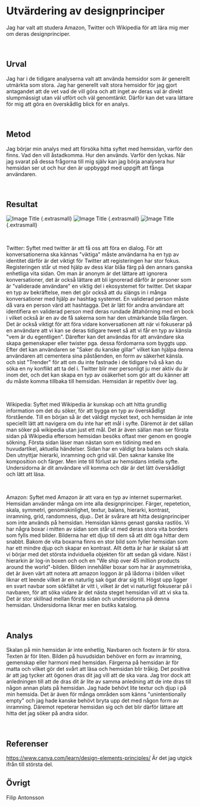 Utvärdering av designprinciper
=======================

Jag har valt att studera Amazon, Twitter och Wikipedia för att lära mig mer om deras
designprinciper.

<br/>

Urval
-----------------------

Jag har i de tidigare analyserna valt att använda hemsidor som är generellt utmärkta som
stora. Jag har generellt valt stora hemsidor för jag gjort antagandet att de vet vad de vill göra
och att inget av deras val är direkt slumpmässigt utan väl utfört och väl genomtänkt. Därför kan det
vara lättare för mig att göra en överskådlig blick för en analys.

<br/>

Metod
-----------------------

Jag börjar min analys med att försöka hitta syftet med hemsidan, varför den finns.
Vad den vill åstadkomma. Hur den används. Varför den lyckas.
När jag svarat på dessa frågorna till mig själv kan jag börja analysera hur hemsidan ser
ut och hur den är uppbyggd med uppgift att fånga användaren.

<br/>

Resultat
-----------------------
![Image Title](%assets_url%/img/amazon.png) {.extrasmall}
![Image Title](%assets_url%/img/wikipedia.png) {.extrasmall}
![Image Title](%assets_url%/img/twitter.png) {.extrasmall}

<br/>

Twitter: Syftet med twitter är att få oss att föra en dialog. För att konversationerna ska kännas "viktiga" måste
användarna ha en typ av identitet därför är det viktigt för Twitter att registeringen har stor fokus.
Registeringen står ut med hjälp av dess klar blåa färg på den annars ganska enhetliga vita sidan.
Om man är anonym är det lättare att ignorera konversationer, det är också lättare att bli ignorerad därför
är personer som är "validerade användare" en viktig del i ekosystemet för twitter.
Det skapar en typ av bekräftelse, men det gör också att du slängs in i många konversationer med hjälp av
hashtag systemet. En validerad person måste då vara en person värd att hashtagga. Det är lätt för andra användare
att identifiera en validerad person med deras rundade åttahörning med en bock i vilket också är en av de få sakerna
som har den utmärkande blåa färgen. Det är också viktigt för att föra vidare konversationen att när vi fokuserar på en
användare att vi kan se deras tidigare tweet så att vi får en typ av känsla "vem är du egentligen". Därefter kan det användas
för att användare ska skapa gemenskaper eller twister pga. dessa fördomarna som byggts upp. Efter det kan användaren se
"Saker du kanske gillar" vilket kan hjälpa denna användaren att cementera sina påståenden, en form av säkerhet känsla.
och sist "Trender" för att om du inte fastnade i de tidigare två så kan du söka en ny konflikt att ta del i.
Twitter blir mer personligt ju mer aktiv du är inom det, och det kan skapa en typ av osäkerhet som gör att du känner
att du måste komma tillbaka till hemsidan.
Hemsidan är repetitiv över lag.

<br/>

Wikipedia: Syftet med Wikipedia är kunskap och att hitta grundlig information om det du söker, för att bygga en typ av överskådligt
förstående. Till en början så är det väldigt mycket text, och hemsidan är inte speciellt lätt att navigera om du inte har ett mål i syfte.
Däremot är det sällan man söker på wikipedia utan just ett mål. Det är även sällan man ser första sidan på Wikipedia eftersom hemsidan besöks
oftast mer genom en google sökning. Första sidan läser man nästan som en tidining med en huvudartikel, aktuella händelser.
Sidan har en väldigt bra balans och skala. Den utnyttjar hierarki, inramning och grid väl.
Den saknar kanske lite komposition och färger. Men inte till förlust av hemsidans intiella syfte.
Undersidorna är dit användare vill komma och där är det lätt överskådligt och lätt att läsa.

<br/>

Amazon: Syftet med Amazon är att vara en typ av internet supermarket. Hemsidan använder många om inte alla designprinciper.
Färger, repetetion, skala, symmetri, genomskinlighet, textur, balans, hierarki, kontrast, inramning, grid, randomness, djup..
Det är svårare att hitta designprinciper som inte används på hemsidan.
Hemsidan känns genast ganska rastlös. Vi har några boxar i mitten av sidan som står ut med deras stora vita borders som fylls med bilder.
Bilderna har ett djup till dem så att ditt öga hittar dem snabbt. Bakom de vita boxarna finns en stor bild som fyller hemsidan som har ett mindre djup
och skapar en kontrast. Allt detta är har är skalat så att vi börjar med det största indviduella objekten för att sedan gå vidare. Näst i hierarkin är
log-in boxen och och en "We ship over 45 million products around the world"-bilden. Bilden innehåller boxar som har är asymmetriska, det är även värt att notera
att amazon loggon är på lådorna i bilden vilket liknar ett leende vilket är en naturlig sak ögat drar sig till.
Högst upp ligger en svart navbar som sökfältet är vitt i, vilket är det vi naturligt fokuserar på i navbaren, för att söka vidare är det nästa steget hemsidan vill att vi ska ta.
Det är stor skillnad mellan första sidan och undersidorna på denna hemsidan. Undersidorna liknar mer en butiks katalog.

<br/>

Analys
-----------------------

Skalan på min hemsidan är inte enhetlig, Navbaren och footern är för stora. Texten är för liten.
Bilden på huvudsidan behöver en form av inramning, gemenskap eller harmoni med hemsidan.
Färgerna på hemsidan är för matta och vilket gör det svårt att läsa och hemsidan blir tråkig.
Det positiva är att jag tycker att ögonen dras dit jag vill att de ska vara. Jag tror dock att anledningen till att de
dras dit är lite av samma anledning att de inte dras till någon annan plats på hemsidan.
Jag hade behövt lite textur och djup i på min hemsida.
Det är även för många områden som känns "unintentionally empty" och jag hade kanske behövt bryta upp det med någon form av inramning.
Däremot repeterar hemsidan sig och det blir därför lättare att hitta det jag söker på andra sidor.

<br/>

Referenser
-----------------------

https://www.canva.com/learn/design-elements-principles/
Är det jag utgick ifrån till största del.

Övrigt
-----------------------

Filip Antonsson
